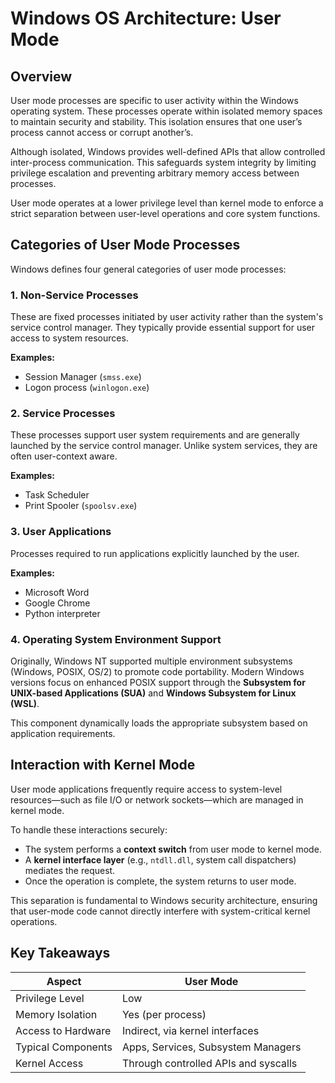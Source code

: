 # Windows OS Architecture: User Mode

## Overview

User mode processes are specific to user activity within the Windows operating system. These processes operate within isolated memory spaces to maintain security and stability. This isolation ensures that one user’s process cannot access or corrupt another’s. 

Although isolated, Windows provides well-defined APIs that allow controlled inter-process communication. This safeguards system integrity by limiting privilege escalation and preventing arbitrary memory access between processes.

User mode operates at a lower privilege level than kernel mode to enforce a strict separation between user-level operations and core system functions.

## Categories of User Mode Processes

Windows defines four general categories of user mode processes:

### 1. Non-Service Processes

These are fixed processes initiated by user activity rather than the system's service control manager. They typically provide essential support for user access to system resources.

**Examples:**
- Session Manager (`smss.exe`)
- Logon process (`winlogon.exe`)

### 2. Service Processes

These processes support user system requirements and are generally launched by the service control manager. Unlike system services, they are often user-context aware.

**Examples:**
- Task Scheduler
- Print Spooler (`spoolsv.exe`)

### 3. User Applications

Processes required to run applications explicitly launched by the user.

**Examples:**
- Microsoft Word
- Google Chrome
- Python interpreter

### 4. Operating System Environment Support

Originally, Windows NT supported multiple environment subsystems (Windows, POSIX, OS/2) to promote code portability. Modern Windows versions focus on enhanced POSIX support through the **Subsystem for UNIX-based Applications (SUA)** and **Windows Subsystem for Linux (WSL)**.

This component dynamically loads the appropriate subsystem based on application requirements.

## Interaction with Kernel Mode

User mode applications frequently require access to system-level resources—such as file I/O or network sockets—which are managed in kernel mode. 

To handle these interactions securely:

- The system performs a **context switch** from user mode to kernel mode.
- A **kernel interface layer** (e.g., `ntdll.dll`, system call dispatchers) mediates the request.
- Once the operation is complete, the system returns to user mode.

This separation is fundamental to Windows security architecture, ensuring that user-mode code cannot directly interfere with system-critical kernel operations.

## Key Takeaways

| Aspect                     | User Mode                              |
|----------------------------|------------------------------------------|
| Privilege Level            | Low                                      |
| Memory Isolation           | Yes (per process)                        |
| Access to Hardware         | Indirect, via kernel interfaces          |
| Typical Components         | Apps, Services, Subsystem Managers       |
| Kernel Access              | Through controlled APIs and syscalls     |


